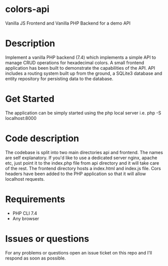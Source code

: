 # colors-api
Vanilla JS Frontend and Vanilla PHP Backend for a demo API

# Description
Implement a vanilla PHP backend (7.4) which implements a simple API to manage CRUD operations for hexadecimal colors. 
A small frontend application has been built to demonstrate the capabilities of the API. API includes a routing system built up from the ground, a SQLite3 database and entity repository for persisting data to the database.

# Get Started
The application can be simply started using the php local server i.e. php -S localhost:8000

# Code description
The codebase is split into two main directories api and frontend. The names are self explanatory. If you'd like to use a dedicated server nginx, apache etc, just point it to the index.php file from api directory and it will take care of the rest. 
The frontend directory hosts a index.html and index.js file. Cors headers have been added to the PHP application so that it will allow localhost requests.

# Requirements
* PHP CLI 7.4
* Any browser

# Issues or questions
For any problems or questions open an issue ticket on this repo and I'll respond as soon as possible.
